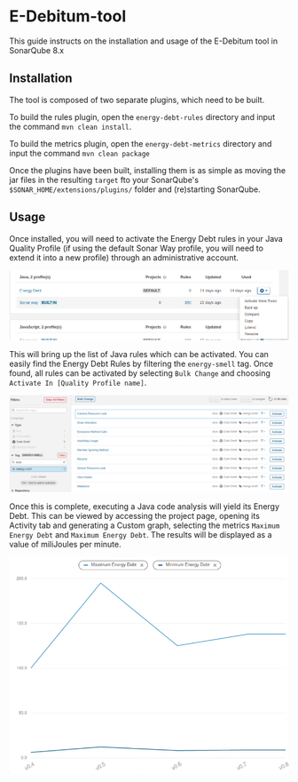 # E-Debitum-tool

This guide instructs on the installation and usage of the E-Debitum tool in SonarQube 8.x

## Installation

The tool is composed of two separate plugins, which need to be built.

To build the rules plugin, open the `energy-debt-rules` directory and input the command `mvn clean install`.

To build the metrics plugin, open the `energy-debt-metrics` directory and input the command `mvn clean package`

Once the plugins have been built, installing them is as simple as moving the jar files in the resulting `target` fto your SonarQube's `$SONAR_HOME/extensions/plugins/` folder and (re)starting SonarQube.

## Usage

Once installed, you will need to activate the Energy Debt rules in your Java Quality Profile (if using the default Sonar Way profile, you will need to extend it into a new profile) through an administrative account.

![Once you have a Quality Profile, select the option Activate More Rules](images/activate_rules.png)

This will bring up the list of Java rules which can be activated. You can easily find the Energy Debt Rules by filtering the `energy-smell` tag. Once found, all rules can be activated by selecting `Bulk Change` and choosing `Activate In [Quality Profile name]`.

![](images/bulk_change.png)

Once this is complete, executing a Java code analysis will yield its Energy Debt. This can be viewed by accessing the project page, opening its Activity tab and generating a Custom graph, selecting the metrics `Maximum Energy Debt` and `Maximum Energy Debt`. The results will be displayed as a value of miliJoules per minute.

![](images/example_graph.png)

